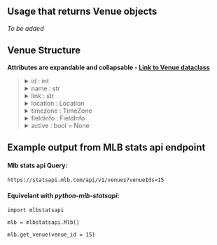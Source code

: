 ## Usage that returns Venue objects

_To be added_

## Venue Structure

**Attributes are expandable and collapsable - [Link to Venue dataclass](https://github.com/zero-sum-seattle/python-mlb-statsapi/blob/development/mlbstatsapi/models/venues/venue.py)**


<blockquote>

<details>
<summary>id : int   </summary>

* id for this venue  
</details>

<details>
<summary>name : str   </summary>

* Name for this venue  
</details>

<details>
<summary>link : str   </summary>

* Link to venues endpoint  
</details>

<details>
<summary>location : Location   </summary>

* Location for this venue  
</details>

<details>
<summary>timezone : TimeZone   </summary>

* Timezone for this venue  
</details>

<details>
<summary>fieldinfo :  FieldInfo   </summary>

* Info on this venue's field  
</details>

<details>
<summary>active : bool = None   </summary>

* Is this field currently active  
</details>


</blockquote>


## Example output from MLB stats api endpoint

#### Mlb stats api Query:   
```https://statsapi.mlb.com/api/v1/venues?venueIds=15```

#### Equivelant with *python-mlb-statsapi*:   
```
import mlbstatsapi

mlb = mlbstatsapi.Mlb()

mlb.get_venue(venue_id = 15)
```